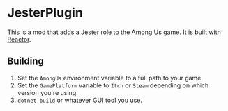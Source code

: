 # JesterPlugin
This is a mod that adds a Jester role to the Among Us game. It is built with [Reactor](https://github.com/NuclearPowered/Reactor).

## Building
  1. Set the `AmongUs` environment variable to a full path to your game.
  2. Set the `GamePlatform` variable to `Itch` or `Steam` depending on which version you're using.
  3. `dotnet build` or whatever GUI tool you use.

